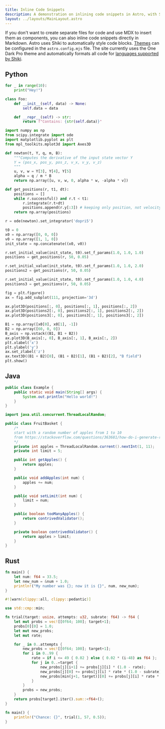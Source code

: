 ```yaml
---
title: Inline Code Snippets
description: A demonstration on inlining code snippets in Astro, with Shiki code styling.
layout: ../layouts/MainLayout.astro
---
```


If you don't want to create separate files for code and use MDX to insert them as components, you can also inline code snippets directly in Markdown. Astro uses Shiki to automatically style code blocks. [Themes](https://github.com/shikijs/shiki/blob/main/docs/themes.md#all-themes) can be configured in the `astro.config.mjs` file. The site currently uses the One Dark Pro theme and automatically formats all code for [languages supported by Shiki](https://github.com/shikijs/shiki/blob/main/docs/languages.md#all-languages).

## Python

```py
for _ in range(10):
    print("Hey!")
```

```py
class Foo:
    def __init__(self, data) -> None:
        self.data = data

    def __repr__(self) -> str:
        return f"Contains: {str(self.data)}"
```

```py
import numpy as np
from scipy.integrate import ode
import matplotlib.pyplot as plt
from mpl_toolkits.mplot3d import Axes3D

def newton(t, Y, q, m, B):
    """Computes the derivative of the input state vector Y
    Y = (pos_x, pos_y, pos_z, v_x, v_y, v_z)
    """
    u, v, w = Y[3], Y[4], Y[5]
    alpha = q / m * B
    return np.array([u, v, w, 0, alpha * w, -alpha * v])

def get_positions(r, t1, dt):
    positions = []
    while r.successful() and r.t < t1:
        r.integrate(r.t+dt)
        positions.append(r.y[:3]) # keeping only position, not velocity
    return np.array(positions)

r = ode(newton).set_integrator('dopri5')

t0 = 0
x0 = np.array([0, 0, 0])
v0 = np.array([1, 1, 0])
init_state = np.concatenate((x0, v0))

r.set_initial_value(init_state, t0).set_f_params(1.0, 1.0, 1.0)
positions = get_positions(r, 50, 0.05)

r.set_initial_value(init_state, t0).set_f_params(1.0, 1.0, 2.0)
positions2 = get_positions(r, 50, 0.05)

r.set_initial_value(init_state, t0).set_f_params(1.0, 1.0, 4.0)
positions3 = get_positions(r, 50, 0.05)

fig = plt.figure()
ax = fig.add_subplot(111, projection='3d')

ax.plot3D(positions[:, 0], positions[:, 1], positions[:, 2])
ax.plot3D(positions2[:, 0], positions2[:, 1], positions2[:, 2])
ax.plot3D(positions3[:, 0], positions3[:, 1], positions3[:, 2])

B1 = np.array([x0[0], x0[1], -1])
B2 = np.array([60, 0, 0])
B_axis = np.vstack((B1, B1 + B2))
ax.plot3D(B_axis[:, 0], B_axis[:, 1], B_axis[:, 2])
plt.xlabel('x')
plt.ylabel('y')
ax.set_zlabel('z')
ax.text3D((B1 + B2)[0], (B1 + B2)[1], (B1 + B2)[2], "B field")
plt.show()
```

## Java

```java
public class Example {
    public static void main(String[] args) {
        System.out.println("Hello world!")
    }
}
```

```java
import java.util.concurrent.ThreadLocalRandom;

public class FruitBasket {
    /* 
    start with a random number of apples from 1 to 10
    from https://stackoverflow.com/questions/363681/how-do-i-generate-random-integers-within-a-specific-range-in-java/363692#363692
    */
    private int apples = ThreadLocalRandom.current().nextInt(1, 11);
    private int limit = 5;

    public int getApples() {
        return apples;
    }

    public void addApples(int num) {
        apples += num;
    }

    public void setLimit(int num) {
        limit = num;
    }

    public boolean tooManyApples() {
        return contrivedValidator();
    }

    private boolean contrivedValidator() {
        return apples > limit;
    }
}
```

## Rust

```rs
fn main() {
    let num: f64 = 33.5;
    let new_num = &num + 1.0;
    println!("My number was {}; now it is {}", num, new_num);
}
```

```rs
#![warn(clippy::all, clippy::pedantic)]

use std::cmp::min;

fn trial(target: usize, attempts: u32, subrate: f64) -> f64 {
    let mut probs = vec![[0f64; 100]; target+1];
    probs[0][0] = 1.0;
    let mut new_probs;
    let mut rate;

    for _ in 0..attempts {
        new_probs = vec![[0f64; 100]; target+1];
        for i in 0..99 {
            rate = if i <= 49 { 0.02 } else { 0.02 * (i-48) as f64 };
            for j in 0..=target {
                new_probs[j][i+1] += probs[j][i] * (1.0 - rate);
                new_probs[j][0] += probs[j][i] * rate * (1.0 - subrate);
                new_probs[min(j+1, target)][0] += probs[j][i] * rate * subrate;
            }
        }
        probs = new_probs;
    }
    return probs[target].iter().sum::<f64>();
}

fn main() {
    println!("Chance: {}", trial(1, 57, 0.5));
}
```
